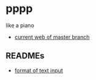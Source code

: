 # pppp
like a piano

* [current web of master branch](https://aaaaagold.github.io/pppp "I'm too lazy to draw an on-screen keyboard")

## READMEs
* [format of text input](https://aaaaagold.github.io/pppp/readme-text_input "JSON.parse")
